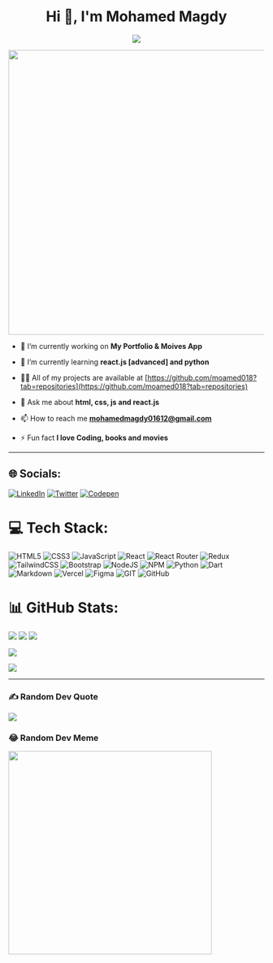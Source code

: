 <h1 align="center">Hi 👋, I'm Mohamed Magdy </h1>

<!-- <img src="https://media.giphy.com/media/hvRJCLFzcasrR4ia7z/giphy.gif" width="28"> -->

<p align="center">
  <a href="https://github.com/DenverCoder1/readme-typing-svg"><img src="https://readme-typing-svg.herokuapp.com/?background=00000000&lines=Front-end%20developer;learning%20react.js%20and%20python;I%20Love%20CSS%20❤&font=Fira%20Code&center=true&width=440&height=45&color=00FF00&vCenter=true&size=22"></a>
</p> 

<div align="center">
  <img src="https://camo.githubusercontent.com/c1dcb74cc1c1835b1d716f5051499a2814c683c806b15f04b0eba492863703e9/68747470733a2f2f63646e2e6472696262626c652e636f6d2f75736572732f3733303730332f73637265656e73686f74732f363538313234332f6176656e746f2e676966" width="560" >
</div> 

- 🔭 I’m currently working on **My Portfolio & Moives App**

- 🌱 I’m currently learning **react.js [advanced] and python**

- 👨‍💻 All of my projects are available at [https://github.com/moamed018?tab=repositories](https://github.com/moamed018?tab=repositories)

- 💬 Ask me about **html, css, js and react.js**

- 📫 How to reach me **mohamedmagdy01612@gmail.com**

- ⚡ Fun fact **I love Coding, books and movies**

---

## 🌐 Socials:

[![LinkedIn](https://img.shields.io/badge/-Mohamed%20Magdy-0077B5?style=flat&logo=Linkedin&logoColor=white)](https://linkedin.com/in/mohamed-magdy-82133215a) 
[![Twitter](https://img.shields.io/badge/Mohamed%20Magdy-%231DA1F2.svg?logo=Twitter&logoColor=white)](https://twitter.com/mmagdy_01612) 
[![Codepen](https://img.shields.io/badge/Codepen-000000?style=flat&logo=codepen&logoColor=white)](https://codepen.io/moamed018)

# 💻 Tech Stack:

![HTML5](https://img.shields.io/badge/html5-%23E34F26.svg?style=flat-square&logo=html5&logoColor=white) 
![CSS3](https://img.shields.io/badge/css3-%231572B6.svg?style=flat-square&logo=css3&logoColor=white) 
![JavaScript](https://img.shields.io/badge/javascript-%23323330.svg?style=flat-square&logo=javascript&logoColor=%23F7DF1E) 
![React](https://img.shields.io/badge/react-%2320232a.svg?style=flat-square&logo=react&logoColor=%2361DAFB) 
![React Router](https://img.shields.io/badge/React_Router-CA4245?style=flat-square&logo=react-router&logoColor=white) 
![Redux](https://img.shields.io/badge/redux-%23593d88.svg?style=flat-square&logo=redux&logoColor=white) 
![TailwindCSS](https://img.shields.io/badge/tailwindcss-%2338B2AC.svg?style=flat-square&logo=tailwind-css&logoColor=white) 
![Bootstrap](https://img.shields.io/badge/bootstrap-%23563D7C.svg?style=flat-square&logo=bootstrap&logoColor=white) 
![NodeJS](https://img.shields.io/badge/node.js-6DA55F?style=flat-square&logo=node.js&logoColor=white) 
![NPM](https://img.shields.io/badge/NPM-%23000000.svg?style=flat-square&logo=npm&logoColor=white) 
![Python](https://img.shields.io/badge/python-3670A0?style=flat-square&logo=python&logoColor=ffdd54) 
![Dart](https://img.shields.io/badge/dart-%230175C2.svg?style=flat-square&logo=dart&logoColor=white) 
![Markdown](https://img.shields.io/badge/markdown-%23000000.svg?style=flat-square&logo=markdown&logoColor=white) 
![Vercel](https://img.shields.io/badge/vercel-%23000000.svg?style=flat-square&logo=vercel&logoColor=white) 
![Figma](https://img.shields.io/badge/figma-%23F24E1E.svg?style=flat-square&logo=figma&logoColor=white) 
![GIT](https://img.shields.io/badge/Git-fc6d26?style=flat-square&logo=git&logoColor=white)
![GitHub](https://img.shields.io/badge/GitHub-%23121011.svg?style=flat-square&logo=github&logoColor=white) 

# 📊 GitHub Stats:

![](https://github-readme-stats.vercel.app/api?username=moamed018&theme=dark&hide_border=false&include_all_commits=true&count_private=true)
![](https://github-readme-streak-stats.herokuapp.com/?user=moamed018&theme=dark&hide_border=false)
![](https://github-readme-stats.vercel.app/api/top-langs/?username=moamed018&theme=dark&hide_border=false&include_all_commits=true&count_private=true&layout=compact)


[![](https://visitcount.itsvg.in/api?id=moamed018&label=Profile%20Views&color=12&icon=2&pretty=true)](https://github.com/moamed018)

[![](https://img.shields.io/github/followers/moamed018?style=flat-square)](https://github.com/moamed018)

---

### ✍️ Random Dev Quote

![](https://quotes-github-readme.vercel.app/api?type=horizontal&theme=radical)


### 😂 Random Dev Meme

<img src='https://randommeme-five.vercel.app/' style="height: 400px;"/>





